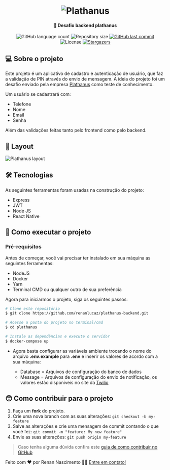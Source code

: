 <h1 align="center">
    <img alt="Plathanus" title="#Plathanus" src="https://plathanus.com.br/img/website/logo.png" />
</h1>

<h4 align="center">
	🚀 Desafio backend plathanus
</h4>

<p align="center">
  <img alt="GitHub language count" src="https://img.shields.io/github/languages/count/renanlucaz/plathanus-backend?color=%2304D361">

  <img alt="Repository size" src="https://img.shields.io/github/repo-size/renanlucaz/plathanus-backend">



  <a href="https://github.com/tgmarinho/nlw1/commits/master">
    <img alt="GitHub last commit" src="https://img.shields.io/github/last-commit/renanlucaz/plathanus-backend">
  </a>

  <img alt="License" src="https://img.shields.io/badge/license-MIT-brightgreen">
   <a href="https://github.com/tgmarinho/nlw1/stargazers">
    <img alt="Stargazers" src="https://img.shields.io/github/stars/renanlucaz/plathanus-backend?style=social">
  </a>
</p>


## 💻 Sobre o projeto

Este projeto é um aplicativo de cadastro e autenticação de usuário, que faz a validação de PIN através do envio de mensagem. A ideia do projeto foi um desafio enviado pela empresa <a href="https://plathanus.com.br/">Plathanus</a> como teste de conhecimento.

Um usuário se cadastrará com:
- Telefone
- Nome
- Email
- Senha

Além das validações feitas tanto pelo frontend como pelo backend.


## 🎨 Layout

<img src="https://i.ibb.co/HKYvTV0/layout.jpg" alt="Plathanus layout" title="Plathanus"/>


## 🛠 Tecnologias

As seguintes ferramentas foram usadas na construção do projeto:

- Express
- JWT
- Node JS
- React Native


## 🚀 Como executar o projeto

### Pré-requisitos

Antes de começar, você vai precisar ter instalado em sua máquina as seguintes ferramentas:
- NodeJS
- Docker
- Yarn
- Terminal CMD ou qualquer outro de sua preferência

Agora para iniciarmos o projeto, siga os seguintes passos:

```bash
# Clone este repositório
$ git clone https://github.com/renanlucaz/plathanus-backend.git

# Acesse a pasta do projeto no terminal/cmd
$ cd plathanus

# Instale as dependências e execute o servidor
$ docker-compose up
```
- Agora basta configurar as variáveis ambiente trocando o nome do arquivo <strong>.env.example</strong> para <strong>.env</strong> e inserir os valores de acordo com a sua máquina:

  - Database = Arquivos de configuração do banco de dados
  - Message = Arquivos de configuração do envio de notificação, os valores estão disponíveis no site da <a href="https://www.twilio.com/console">Twilio</a>

## 😯 Como contribuir para o projeto

1. Faça um **fork** do projeto.
2. Crie uma nova branch com as suas alterações: `git checkout -b my-feature`
3. Salve as alterações e crie uma mensagem de commit contando o que você fez: `git commit -m "feature: My new feature"`
4. Envie as suas alterações: `git push origin my-feature`
> Caso tenha alguma dúvida confira este [guia de como contribuir no GitHub](https://github.com/firstcontributions/first-contributions)



Feito com ❤️ por Renan Nascimento 👋🏽 [Entre em contato!](https://www.linkedin.com/in/renan-nascimento-16a5811a0/)


